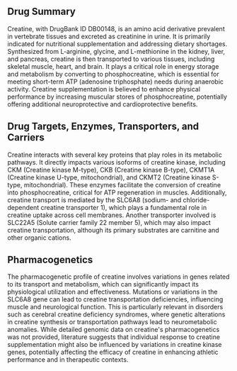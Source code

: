 ## Drug Summary
Creatine, with DrugBank ID DB00148, is an amino acid derivative prevalent in vertebrate tissues and excreted as creatinine in urine. It is primarily indicated for nutritional supplementation and addressing dietary shortages. Synthesized from L-arginine, glycine, and L-methionine in the kidney, liver, and pancreas, creatine is then transported to various tissues, including skeletal muscle, heart, and brain. It plays a critical role in energy storage and metabolism by converting to phosphocreatine, which is essential for meeting short-term ATP (adenosine triphosphate) needs during anaerobic activity. Creatine supplementation is believed to enhance physical performance by increasing muscular stores of phosphocreatine, potentially offering additional neuroprotective and cardioprotective benefits.

## Drug Targets, Enzymes, Transporters, and Carriers
Creatine interacts with several key proteins that play roles in its metabolic pathways. It directly impacts various isoforms of creatine kinase, including CKM (Creatine kinase M-type), CKB (Creatine kinase B-type), CKMT1A (Creatine kinase U-type, mitochondrial), and CKMT2 (Creatine kinase S-type, mitochondrial). These enzymes facilitate the conversion of creatine into phosphocreatine, critical for ATP regeneration in muscles. Additionally, creatine transport is mediated by the SLC6A8 (sodium- and chloride-dependent creatine transporter 1), which plays a fundamental role in creatine uptake across cell membranes. Another transporter involved is SLC22A5 (Solute carrier family 22 member 5), which may also impact creatine transportation, although its primary substrates are carnitine and other organic cations.

## Pharmacogenetics
The pharmacogenetic profile of creatine involves variations in genes related to its transport and metabolism, which can significantly impact its physiological utilization and effectiveness. Mutations or variations in the SLC6A8 gene can lead to creatine transportation deficiencies, influencing muscle and neurological function. This is particularly relevant in disorders such as cerebral creatine deficiency syndromes, where genetic alterations in creatine synthesis or transportation pathways lead to neurometabolic anomalies. While detailed genomic data on creatine's pharmacogenetics was not provided, literature suggests that individual response to creatine supplementation might also be influenced by variations in creatine kinase genes, potentially affecting the efficacy of creatine in enhancing athletic performance and in therapeutic contexts.
